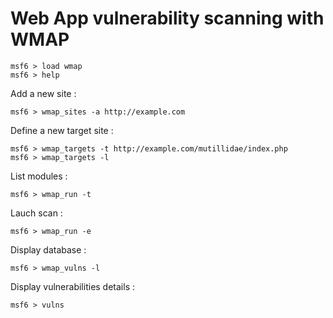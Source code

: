 # Web App vulnerability scanning with WMAP

```text
msf6 > load wmap
msf6 > help
```

Add a new site :

```text
msf6 > wmap_sites -a http://example.com
```

Define a new target site :

```text
msf6 > wmap_targets -t http://example.com/mutillidae/index.php
msf6 > wmap_targets -l
```

List modules :

```text
msf6 > wmap_run -t
```

Lauch scan :

```text
msf6 > wmap_run -e
```

Display database :

```text
msf6 > wmap_vulns -l
```

Display vulnerabilities details :

```text
msf6 > vulns
```